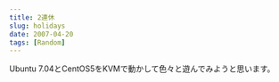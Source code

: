 ```yaml
---
title: 2連休
slug: holidays
date: 2007-04-20
tags: [Random]
---
```


Ubuntu 7.04とCentOS5をKVMで動かして色々と遊んでみようと思います。
